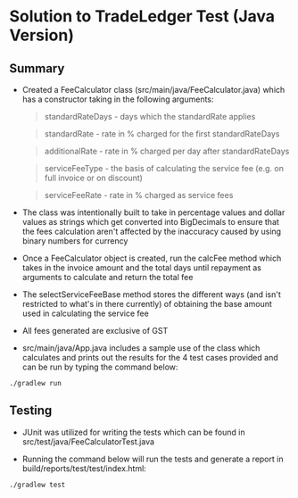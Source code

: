 # Solution to TradeLedger Test (Java Version)

## Summary

- Created a FeeCalculator class (src/main/java/FeeCalculator.java) which has a constructor taking in the following arguments:

  > standardRateDays - days which the standardRate applies

  > standardRate - rate in % charged for the first standardRateDays

  > additionalRate - rate in % charged per day after standardRateDays

  > serviceFeeType - the basis of calculating the service fee (e.g. on full invoice or on discount)

  > serviceFeeRate - rate in % charged as service fees

- The class was intentionally built to take in percentage values and dollar values as strings which get converted into BigDecimals to ensure that the fees calculation aren't affected by the inaccuracy caused by using binary numbers for currency

- Once a FeeCalculator object is created, run the calcFee method which takes in the invoice amount and the total days until repayment as arguments to calculate and return the total fee

- The selectServiceFeeBase method stores the different ways (and isn't restricted to what's in there currently) of obtaining the base amount used in calculating the service fee

- All fees generated are exclusive of GST

- src/main/java/App.java includes a sample use of the class which calculates and prints out the results for the 4 test cases provided and can be run by typing the command below:

```
./gradlew run
```

## Testing

- JUnit was utilized for writing the tests which can be found in src/test/java/FeeCalculatorTest.java

- Running the command below will run the tests and generate a report in build/reports/test/test/index.html:

```
./gradlew test
```
